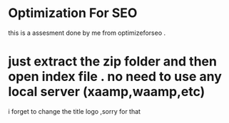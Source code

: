 # Optimization For SEO
this is a assesment done by me from optimizeforseo .
# just extract the zip folder and then open index file . no need to use any local server (xaamp,waamp,etc)
i forget to change the title logo ,sorry for that
